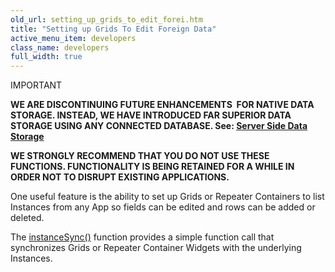 ```yaml
---
old_url: setting_up_grids_to_edit_forei.htm
title: "Setting up Grids To Edit Foreign Data"
active_menu_item: developers
class_name: developers
full_width: true
---
```



IMPORTANT

**WE ARE DISCONTINUING FUTURE ENHANCEMENTS  FOR NATIVE DATA STORAGE. INSTEAD, WE HAVE INTRODUCED FAR SUPERIOR DATA STORAGE USING ANY CONNECTED DATABASE. See: [Server Side Data Storage](/developers/documentation/product-guide/data-storage/server-side-data-storage/)**

**WE STRONGLY RECOMMEND THAT YOU DO NOT USE THESE FUNCTIONS. FUNCTIONALITY IS BEING RETAINED FOR A WHILE IN ORDER NOT TO DISRUPT EXISTING APPLICATIONS.**

One useful feature is the ability to set up Grids or Repeater Containers to list Instances from any App so fields can be edited and rows can be added or deleted.

The [instanceSync()](/developers/documentation/scripting-apis/client-api/instance-data-functions/instancesync) function provides a simple function call that synchronizes Grids or Repeater Container Widgets with the underlying Instances.

